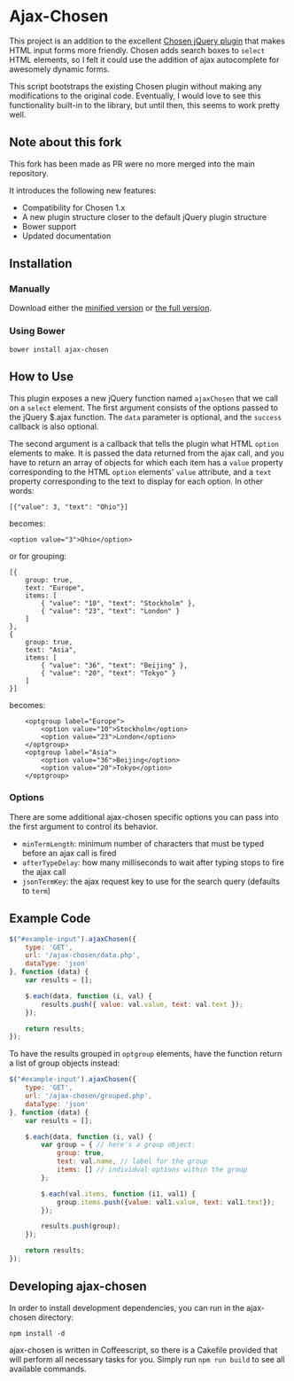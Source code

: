 # Ajax-Chosen

This project is an addition to the excellent [Chosen jQuery plugin](https://github.com/harvesthq/chosen) that makes HTML input forms more friendly.  Chosen adds search boxes to `select` HTML elements, so I felt it could use the addition of ajax autocomplete for awesomely dynamic forms.

This script bootstraps the existing Chosen plugin without making any modifications to the original code. Eventually, I would love to see this functionality built-in to the library, but until then, this seems to work pretty well.

## Note about this fork

This fork has been made as PR were no more merged into the main repository.

It introduces the following new features:

* Compatibility for Chosen 1.x
* A new plugin structure closer to the default jQuery plugin structure
* Bower support
* Updated documentation

## Installation

### Manually

Download either the [minified version](https://github.com/michaelperrin/ajax-chosen/raw/master/lib/ajax-chosen.min.js) or [the full version](https://github.com/michaelperrin/ajax-chosen/raw/master/lib/ajax-chosen.js).

### Using Bower

    bower install ajax-chosen


## How to Use

This plugin exposes a new jQuery function named `ajaxChosen` that we call on a `select` element. The first argument consists of the options passed to the jQuery $.ajax function. The `data` parameter is optional, and the `success` callback is also optional.

The second argument is a callback that tells the plugin what HTML `option` elements to make. It is passed the data returned from the ajax call, and you have to return an array of objects for which each item has a `value` property corresponding to the HTML `option` elements' `value` attribute, and a `text` property corresponding to the text to display for each option. In other words:

	[{"value": 3, "text": "Ohio"}]

becomes:

	<option value="3">Ohio</option>

or for grouping:

	[{
		group: true,
		text: "Europe",
		items: [
			{ "value": "10", "text": "Stockholm" },
			{ "value": "23", "text": "London" }
		]
	},
	{
		group: true,
		text: "Asia",
		items: [
			{ "value": "36", "text": "Beijing" },
			{ "value": "20", "text": "Tokyo" }
		]
	}]

becomes:

        <optgroup label="Europe">
            <option value="10">Stockholm</option>
            <option value="23">London</option>
        </optgroup>
        <optgroup label="Asia">
            <option value="36">Beijing</option>
            <option value="20">Tokyo</option>
        </optgroup>


### Options

There are some additional ajax-chosen specific options you can pass into the first argument to control its behavior.

* `minTermLength`: minimum number of characters that must be typed before an ajax call is fired
* `afterTypeDelay`: how many milliseconds to wait after typing stops to fire the ajax call
* `jsonTermKey`: the ajax request key to use for the search query (defaults to `term`)

## Example Code

``` js
$("#example-input").ajaxChosen({
	type: 'GET',
	url: '/ajax-chosen/data.php',
	dataType: 'json'
}, function (data) {
	var results = [];

	$.each(data, function (i, val) {
		results.push({ value: val.value, text: val.text });
	});

	return results;
});
```
To have the results grouped in `optgroup` elements, have the function return a list of group objects instead:

``` js
$("#example-input").ajaxChosen({
	type: 'GET',
	url: '/ajax-chosen/grouped.php',
	dataType: 'json'
}, function (data) {
	var results = [];

	$.each(data, function (i, val) {
		var group = { // here's a group object:
			group: true,
			text: val.name, // label for the group
			items: [] // individual options within the group
		};

		$.each(val.items, function (i1, val1) {
			group.items.push({value: val1.value, text: val1.text});
		});

		results.push(group);
	});

	return results;
});

```

## Developing ajax-chosen

In order to install development dependencies, you can run in the ajax-chosen directory:

```
npm install -d
```

ajax-chosen is written in Coffeescript, so there is a Cakefile provided that will perform all necessary tasks for you. Simply run `npm run build` to see all available commands.
